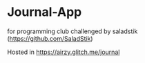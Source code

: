 # Journal-App
for programming club
challenged by saladstik (https://github.com/SaladStik)

Hosted in
https://airzy.glitch.me/journal
